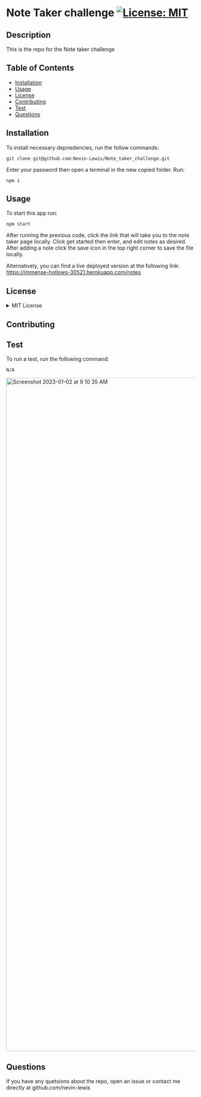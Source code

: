 # Note Taker challenge [![License: MIT](https://img.shields.io/badge/License-MIT-yellow.svg)](https://opensource.org/licenses/MIT)

    
    
## Description
    
This is the repo for the Note taker challenge

## Table of Contents
* [Installation](#installation)
* [Usage](#usage)
* [License](#license)
* [Contributing](#contributing)
* [Test](#test)
* [Questions](#questions)

## Installation
To install necessary depnedencies, run the follow commands:

```
git clone git@github.com:Nevin-Lewis/Note_taker_challenge.git
```

Enter your password then open a terminal in the new copied folder. Run:

```
npm i
```

## Usage
To start this app run:

```
npm start
```
After running the previous code, click the link that will take you to the note taker page locally. Click get started then enter, and edit notes as desired. After adding a note click the save icon in the top right corner to save the file locally. 

Alternatively, you can find a live deployed version at the following link: https://immense-hollows-30521.herokuapp.com/notes 


## License

<details>

<summary> MIT License </summary>

MIT License

    Copyright (c) 2022 Nevin Lewis
    
    Permission is hereby granted, free of charge, to any person obtaining a copy of this software and associated documentation files (the "Software"), to deal in the Software without restriction, including without limitation the rights to use, copy, modify, merge, publish, distribute, sublicense, and/or sell copies of the Software, and to permit persons to whom the Software is furnished to do so, subject to the following conditions:
    
    The above copyright notice and this permission notice shall be included in all copies or substantial portions of the Software.
    
    THE SOFTWARE IS PROVIDED "AS IS", WITHOUT WARRANTY OF ANY KIND, EXPRESS OR IMPLIED, INCLUDING BUT NOT LIMITED TO THE WARRANTIES OF MERCHANTABILITY, FITNESS FOR A PARTICULAR PURPOSE AND NONINFRINGEMENT. IN NO EVENT SHALL THE AUTHORS OR COPYRIGHT HOLDERS BE LIABLE FOR ANY CLAIM, DAMAGES OR OTHER LIABILITY, WHETHER IN AN ACTION OF CONTRACT, TORT OR OTHERWISE, ARISING FROM, OUT OF OR IN CONNECTION WITH THE SOFTWARE OR THE USE OR OTHER DEALINGS IN THE SOFTWARE.

</details>

## Contributing


## Test
To run a test, run the following command:

```
N/A
```
<img width="1800" alt="Screenshot 2023-01-02 at 9 10 35 AM" src="https://user-images.githubusercontent.com/64855834/210249628-a7826589-409c-48af-9c5f-139d77d539a4.png">


## Questions
If you have any quetsions about the repo, open an issue or contact me directly at github.com/nevin-lewis
